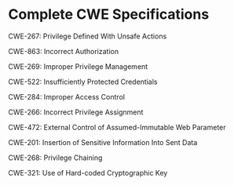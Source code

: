 

# Complete CWE Specifications

CWE-267: Privilege Defined With Unsafe Actions

CWE-863: Incorrect Authorization

CWE-269: Improper Privilege Management

CWE-522: Insufficiently Protected Credentials

CWE-284: Improper Access Control

CWE-266: Incorrect Privilege Assignment

CWE-472: External Control of Assumed-Immutable Web Parameter

CWE-201: Insertion of Sensitive Information Into Sent Data

CWE-268: Privilege Chaining

CWE-321: Use of Hard-coded Cryptographic Key